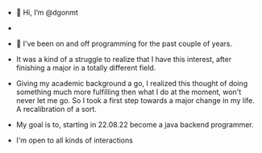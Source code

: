 - 👋 Hi, I’m @dgonmt
- 
- 👀 I've been on and off programming for the past couple of years. 
- It was a kind of a struggle to realize that I have this interest, after finishing a major in a totally different field.
- Giving my academic background a go, I realized this thought of doing something much more fulfilling then what I do at the moment,
  won't never let me go. So I took a first step towards a major change in my life. A recalibration of a sort.
- My goal is to, starting in 22.08.22 become a java backend programmer.

- I'm open to all kinds of interactions 

<!---
dgonmt/dgonmt is a ✨ special ✨ repository because its `README.md` (this file) appears on your GitHub profile.
You can click the Preview link to take a look at your changes.
--->
